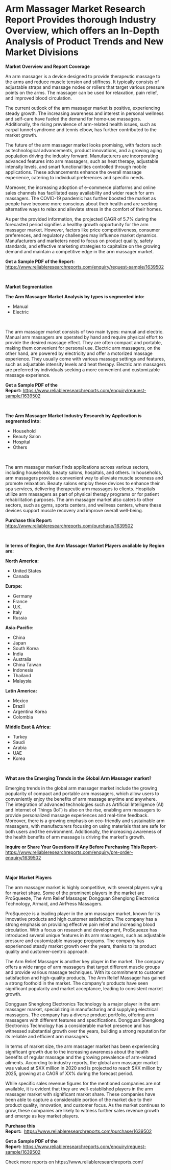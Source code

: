 <p><h1>Arm Massager Market Research Report Provides thorough Industry Overview, which offers an In-Depth Analysis of Product Trends and New Market Divisions</h1></p><p><strong>Market Overview and Report Coverage</strong></p>
<p><p>An arm massager is a device designed to provide therapeutic massage to the arms and reduce muscle tension and stiffness. It typically consists of adjustable straps and massage nodes or rollers that target various pressure points on the arms. The massager can be used for relaxation, pain relief, and improved blood circulation.</p><p>The current outlook of the arm massager market is positive, experiencing steady growth. The increasing awareness and interest in personal wellness and self-care have fueled the demand for home-use massagers. Additionally, the rising prevalence of arm-related health issues, such as carpal tunnel syndrome and tennis elbow, has further contributed to the market growth.</p><p>The future of the arm massager market looks promising, with factors such as technological advancements, product innovations, and a growing aging population driving the industry forward. Manufacturers are incorporating advanced features into arm massagers, such as heat therapy, adjustable intensity levels, and smart functionalities controlled through mobile applications. These advancements enhance the overall massage experience, catering to individual preferences and specific needs.</p><p>Moreover, the increasing adoption of e-commerce platforms and online sales channels has facilitated easy availability and wider reach for arm massagers. The COVID-19 pandemic has further boosted the market as people have become more conscious about their health and are seeking alternative ways to relax and alleviate stress in the comfort of their homes.</p><p>As per the provided information, the projected CAGR of 5.7% during the forecasted period signifies a healthy growth opportunity for the arm massager market. However, factors like price competitiveness, consumer preferences, and regulatory challenges may influence market dynamics. Manufacturers and marketers need to focus on product quality, safety standards, and effective marketing strategies to capitalize on the growing demand and maintain a competitive edge in the arm massager market.</p></p>
<p><strong>Get a Sample PDF of the Report:</strong> <a href="https://www.reliableresearchreports.com/enquiry/request-sample/1639502">https://www.reliableresearchreports.com/enquiry/request-sample/1639502</a></p>
<p>&nbsp;</p>
<p><strong>Market Segmentation</strong></p>
<p><strong>The Arm Massager Market Analysis by types is segmented into:</strong></p>
<p><ul><li>Manual</li><li>Electric</li></ul></p>
<p>&nbsp;</p>
<p><p>The arm massager market consists of two main types: manual and electric. Manual arm massagers are operated by hand and require physical effort to provide the desired massage effect. They are often compact and portable, making them convenient for personal use. Electric arm massagers, on the other hand, are powered by electricity and offer a motorized massage experience. They usually come with various massage settings and features, such as adjustable intensity levels and heat therapy. Electric arm massagers are preferred by individuals seeking a more convenient and customizable massage experience.</p></p>
<p><strong>Get a Sample PDF of the Report:</strong>&nbsp;<a href="https://www.reliableresearchreports.com/enquiry/request-sample/1639502">https://www.reliableresearchreports.com/enquiry/request-sample/1639502</a></p>
<p>&nbsp;</p>
<p><strong>The Arm Massager Market Industry Research by Application is segmented into:</strong></p>
<p><ul><li>Household</li><li>Beauty Salon</li><li>Hospital</li><li>Others</li></ul></p>
<p>&nbsp;</p>
<p><p>The arm massager market finds applications across various sectors, including households, beauty salons, hospitals, and others. In households, arm massagers provide a convenient way to alleviate muscle soreness and promote relaxation. Beauty salons employ these devices to enhance their spa services, delivering therapeutic arm massages to clients. Hospitals utilize arm massagers as part of physical therapy programs or for patient rehabilitation purposes. The arm massager market also caters to other sectors, such as gyms, sports centers, and wellness centers, where these devices support muscle recovery and improve overall well-being.</p></p>
<p><strong>Purchase this Report:</strong>&nbsp; <a href="https://www.reliableresearchreports.com/purchase/1639502">https://www.reliableresearchreports.com/purchase/1639502</a></p>
<p>&nbsp;</p>
<p><strong>In terms of Region, the Arm Massager Market Players available by Region are:</strong></p>
<p>
    <p> <strong> North America: </strong>
        <ul>
            <li>United States</li>
            <li>Canada</li>
        </ul>
        </p> 
    <p> <strong> Europe: </strong>
        <ul>
            <li>Germany</li>
            <li>France</li>
            <li>U.K.</li>
            <li>Italy</li>
            <li>Russia</li>
        </ul>
        </p> 
    <p> <strong> Asia-Pacific: </strong>
        <ul>
            <li>China</li>
            <li>Japan</li>
            <li>South Korea</li>
            <li>India</li>
            <li>Australia</li>
            <li>China Taiwan</li>
            <li>Indonesia</li>
            <li>Thailand</li>
            <li>Malaysia</li>
        </ul>
        </p> 
    <p> <strong> Latin America: </strong>
        <ul>
            <li>Mexico</li>
            <li>Brazil</li>
            <li>Argentina Korea</li>
            <li>Colombia</li>
        </ul>
        </p> 
    <p> <strong> Middle East & Africa: </strong>
        <ul>
            <li>Turkey</li>
            <li>Saudi</li>
            <li>Arabia</li>
            <li>UAE</li>
            <li>Korea</li>
        </ul>
    </p>
    </p>
<p>&nbsp;</p>
<p><strong>What are the Emerging Trends in the Global Arm Massager market?</strong></p>
<p><p>Emerging trends in the global arm massager market include the growing popularity of compact and portable arm massagers, which allow users to conveniently enjoy the benefits of arm massage anytime and anywhere. The integration of advanced technologies such as Artificial Intelligence (AI) and Internet of Things (IoT) is also on the rise, enabling arm massagers to provide personalized massage experiences and real-time feedback. Moreover, there is a growing emphasis on eco-friendly and sustainable arm massagers, with manufacturers focusing on using materials that are safe for both users and the environment. Additionally, the increasing awareness of the health benefits of arm massage is driving the market's growth.</p></p>
<p><strong>Inquire or Share Your Questions If Any Before Purchasing This Report</strong>- <a href="https://www.reliableresearchreports.com/enquiry/pre-order-enquiry/1639502">https://www.reliableresearchreports.com/enquiry/pre-order-enquiry/1639502</a></p>
<p>&nbsp;</p>
<p><strong>Major Market Players</strong></p>
<p><p>The arm massager market is highly competitive, with several players vying for market share. Some of the prominent players in the market are ProSqueeze, The Arm Relief Massager, Dongguan Shenglong Electronics Technology, Armaid, and AirPress Massagers.</p><p>ProSqueeze is a leading player in the arm massager market, known for its innovative products and high customer satisfaction. The company has a strong emphasis on providing effective pain relief and increasing blood circulation. With a focus on research and development, ProSqueeze has introduced several unique features in its arm massagers, such as adjustable pressure and customizable massage programs. The company has experienced steady market growth over the years, thanks to its product quality and customer-centric approach.</p><p>The Arm Relief Massager is another key player in the market. The company offers a wide range of arm massagers that target different muscle groups and provide various massage techniques. With its commitment to customer satisfaction and high-quality products, The Arm Relief Massager has gained a strong foothold in the market. The company's products have seen significant popularity and market acceptance, leading to consistent market growth.</p><p>Dongguan Shenglong Electronics Technology is a major player in the arm massager market, specializing in manufacturing and supplying electrical massagers. The company has a diverse product portfolio, offering arm massagers with different features and specifications. Dongguan Shenglong Electronics Technology has a considerable market presence and has witnessed substantial growth over the years, building a strong reputation for its reliable and efficient arm massagers.</p><p>In terms of market size, the arm massager market has been experiencing significant growth due to the increasing awareness about the health benefits of regular massage and the growing prevalence of arm-related ailments. According to industry reports, the global arm massager market was valued at $XX million in 2020 and is projected to reach $XX million by 2025, growing at a CAGR of XX% during the forecast period.</p><p>While specific sales revenue figures for the mentioned companies are not available, it is evident that they are well-established players in the arm massager market with significant market share. These companies have been able to capture a considerable portion of the market due to their product quality, innovation, and customer focus. As the market continues to grow, these companies are likely to witness further sales revenue growth and emerge as key market players.</p></p>
<p><strong>Purchase this Report:</strong>&nbsp;&nbsp;<a href="https://www.reliableresearchreports.com/purchase/1639502">https://www.reliableresearchreports.com/purchase/1639502</a></p>
<p></p>
<p><strong>Get a Sample PDF of the Report:</strong>&nbsp;<a href="https://www.reliableresearchreports.com/enquiry/request-sample/1639502">https://www.reliableresearchreports.com/enquiry/request-sample/1639502</a></p>
<p>Check more reports on https://www.reliableresearchreports.com/</p>